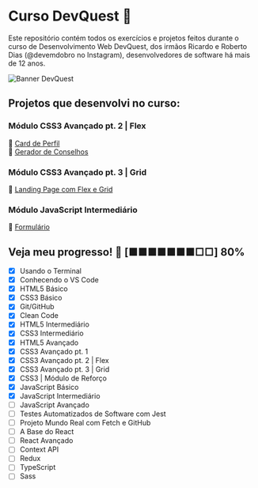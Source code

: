 # Curso DevQuest :space_invader:

Este repositório contém todos os exercícios e projetos feitos durante o curso de Desenvolvimento Web DevQuest, dos irmãos Ricardo e Roberto Dias (@devemdobro no Instagram), desenvolvedores de software há mais de 12 anos.

![Banner DevQuest](https://user-images.githubusercontent.com/84854530/187265414-aaa3d1e6-7fcb-4247-923a-4ff9ea6b7eb7.jpg)

## Projetos que desenvolvi no curso:

### Módulo CSS3 Avançado pt. 2 | Flex
:raccoon: <a href="https://github.com/lichtle/projeto-card-de-perfil" target="_blank">Card de Perfil</a><br>
:wolf: <a href="https://github.com/lichtle/projeto-card-de-perfil" target="_blank">Gerador de Conselhos</a>

### Módulo CSS3 Avançado pt. 3 | Grid
:zebra: <a href="https://github.com/lichtle/projeto-landing-page-com-grid" target="_blank">Landing Page com Flex e Grid</a>

### Módulo JavaScript Intermediário
:panda_face: <a href="https://lichtle.github.io/quest-js-intermediario/" target="_blank">Formulário</a>

## Veja meu progresso! :purple_heart: [■■■■■■■□□] 80%

- [X] Usando o Terminal
- [X] Conhecendo o VS Code
- [X] HTML5 Básico
- [X] CSS3 Básico
- [X] Git/GitHub
- [X] Clean Code
- [X] HTML5 Intermediário
- [X] CSS3 Intermediário
- [X] HTML5 Avançado
- [X] CSS3 Avançado pt. 1
- [X] CSS3 Avançado pt. 2 | Flex
- [X] CSS3 Avançado pt. 3 | Grid
- [X] CSS3 | Módulo de Reforço 
- [X] JavaScript Básico
- [X] JavaScript Intermediário
- [ ] JavaScript Avançado
- [ ] Testes Automatizados de Software com Jest
- [ ] Projeto Mundo Real com Fetch e GitHub
- [ ] A Base do React
- [ ] React Avançado
- [ ] Context API
- [ ] Redux
- [ ] TypeScript
- [ ] Sass
